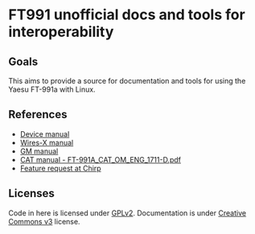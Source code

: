 # FT991 unofficial docs and tools for interoperability

## Goals

This aims to provide a source for documentation and tools for using the Yaesu FT-991a with Linux.

## References

 * [Device manual](https://www.yaesu.com/downloadFile.cfm?FileID=16621&FileCatID=158&FileName=FT%2D991A%5FOM%5FENG%5FEH067M205%5F2006J%2DFS%2D1.pdf&FileContentType=application%2Fpdf)
 * [Wires-X manual](https://www.yaesu.com/downloadFile.cfm?FileID=13425&FileCatID=158&FileName=FT%2D991A%5FWIRES%2DX%5FENG%5F1712%2DC.pdf&FileContentType=application%2Fpdf)
 * [GM manual](https://www.yaesu.com/downloadFile.cfm?FileID=13279&FileCatID=158&FileName=FT%2D991A%5FGM%5FENG%5F1710%2DB.pdf&FileContentType=application%2Fpdf)
 * [CAT manual - FT-991A_CAT_OM_ENG_1711-D.pdf](https://www.yaesu.com/downloadFile.cfm?FileID=13370&FileCatID=158&FileName=FT%2D991A%5FCAT%5FOM%5FENG%5F1711%2DD.pdf&FileContentType=application%2Fpdf)
 * [Feature request at Chirp](https://chirp.danplanet.com/issues/2531)

## Licenses

Code in here is licensed under [GPLv2](./LICENSE.GPL).
Documentation is under [Creative Commons v3](https://creativecommons.org/licenses/by/3.0/) license.

